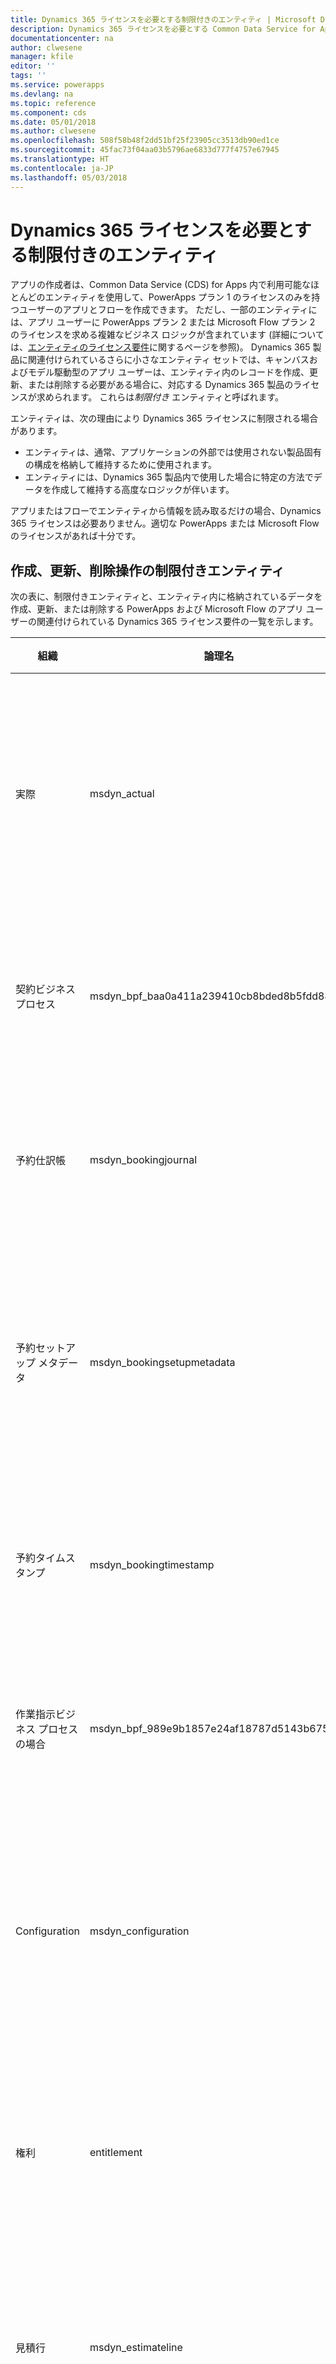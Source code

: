 ```yaml
---
title: Dynamics 365 ライセンスを必要とする制限付きのエンティティ | Microsoft Docs
description: Dynamics 365 ライセンスを必要とする Common Data Service for Apps の制限付きエンティティのリストです。
documentationcenter: na
author: clwesene
manager: kfile
editor: ''
tags: ''
ms.service: powerapps
ms.devlang: na
ms.topic: reference
ms.component: cds
ms.date: 05/01/2018
ms.author: clwesene
ms.openlocfilehash: 508f58b48f2dd51bf25f23905cc3513db90ed1ce
ms.sourcegitcommit: 45fac73f04aa03b5796ae6833d777f4757e67945
ms.translationtype: HT
ms.contentlocale: ja-JP
ms.lasthandoff: 05/03/2018
---
```

# <a name="restricted-entities-requiring-dynamics-365-licenses"></a>Dynamics 365 ライセンスを必要とする制限付きのエンティティ
アプリの作成者は、Common Data Service (CDS) for Apps 内で利用可能なほとんどのエンティティを使用して、PowerApps プラン 1 のライセンスのみを持つユーザーのアプリとフローを作成できます。 ただし、一部のエンティティには、アプリ ユーザーに PowerApps プラン 2 または Microsoft Flow プラン 2 のライセンスを求める複雑なビジネス ロジックが含まれています (詳細については、[エンティティのライセンス要件](data-platform-entity-licenses.md)に関するページを参照)。 Dynamics 365 製品に関連付けられているさらに小さなエンティティ セットでは、キャンバスおよびモデル駆動型のアプリ ユーザーは、エンティティ内のレコードを作成、更新、または削除する必要がある場合に、対応する Dynamics 365 製品のライセンスが求められます。 これらは*制限付き* エンティティと呼ばれます。

エンティティは、次の理由により Dynamics 365 ライセンスに制限される場合があります。

* エンティティは、通常、アプリケーションの外部では使用されない製品固有の構成を格納して維持するために使用されます。
* エンティティには、Dynamics 365 製品内で使用した場合に特定の方法でデータを作成して維持する高度なロジックが伴います。

アプリまたはフローでエンティティから情報を読み取るだけの場合、Dynamics 365 ライセンスは必要ありません。適切な PowerApps または Microsoft Flow のライセンスがあれば十分です。 

## <a name="restricted-entities-for-create-update-and-delete-operations"></a>作成、更新、削除操作の制限付きエンティティ
次の表に、制限付きエンティティと、エンティティ内に格納されているデータを作成、更新、または削除する PowerApps および Microsoft Flow のアプリ ユーザーの関連付けられている Dynamics 365 ライセンス要件の一覧を示します。 

|組織  |論理名  |必要なライセンス  |
|---------|---------|---------|
実際 |msdyn_actual |Dynamics 365 for Field Service <br> **または** Dynamics 365 for Project Service Automation<br>**または** Dynamics 365 Customer Engagement プラン <br> **または** Dynamics 365 プラン
契約ビジネス プロセス |msdyn_bpf_baa0a411a239410cb8bded8b5fdd88e3 |Dynamics 365 for Field Service<br>**または** Dynamics 365 Customer Engagement プラン <br> **または** Dynamics 365 プラン
予約仕訳帳 | msdyn_bookingjournal|Dynamics 365 for Field Service<br>**または** Dynamics 365 Customer Engagement プラン <br> **または** Dynamics 365 プラン
予約セットアップ メタデータ | msdyn_bookingsetupmetadata|Dynamics 365 for Field Service <br> **または** Dynamics 365 for Project Service Automation<br>**または** Dynamics 365 Customer Engagement プラン <br> **または** Dynamics 365 プラン
予約タイムスタンプ | msdyn_bookingtimestamp|Dynamics 365 for Field Service<br>**または** Dynamics 365 Customer Engagement プラン <br> **または** Dynamics 365 プラン
作業指示ビジネス プロセスの場合 |msdyn_bpf_989e9b1857e24af18787d5143b67523b |Dynamics 365 for Field Service<br>**または** Dynamics 365 Customer Engagement プラン <br> **または** Dynamics 365 プラン
Configuration |msdyn_configuration |Dynamics 365 for Field Service <br> **または** Dynamics 365 for Project Service Automation<br>**または** Dynamics 365 Customer Engagement プラン <br> **または** Dynamics 365 プラン
権利 | entitlement | Dynamics 365 for Customer Service, Enterprise edition <br>**または** Dynamics 365 Customer Engagement プラン <br> **または** Dynamics 365 プラン
見積行|msdyn_estimateline|Dynamics 365 for Project Service Automation<br>**または** Dynamics 365 Customer Engagement プラン <br> **または** Dynamics 365 プラン
見積もり|msdyn_estimate |Dynamics 365 for Project Service Automation<br>**または** Dynamics 365 Customer Engagement プラン <br> **または** Dynamics 365 プラン
ファクト|msdyn_fact |Dynamics 365 for Project Service Automation<br>**または** Dynamics 365 Customer Engagement プラン <br> **または** Dynamics 365 プラン
フィールド サービス設定 |msdyn_fieldservicesetting |Dynamics 365 for Field Service<br>**または** Dynamics 365 Customer Engagement プラン <br> **または** Dynamics 365 プラン
フィールド サービス システム ジョブ |msdyn_fieldservicesystemjob |Dynamics 365 for Field Service<br>**または** Dynamics 365 Customer Engagement プラン <br> **または** Dynamics 365 プラン
目標 | goal | Dynamics 365 for Sales Professional、 <br>**または** Dynamics 365 for Sales, Enterprise edition、 <br>**または** Dynamics 365 Customer Engagement プラン <br> **または** Dynamics 365 プラン
インシデント | incident | Dynamics 365 for Customer Service, Enterprise edition <br>**または** Dynamics 365 Customer Engagement プラン <br> **または** Dynamics 365 プラン
在庫仕訳帳 |msdyn_inventoryjournal |Dynamics 365 for Field Service<br>**または** Dynamics 365 Customer Engagement プラン <br> **または** Dynamics 365 プラン
請求書プロセス |msdyn_bpf_d8f9dc7f099f44db9d641dd81fbd470d |Dynamics 365 for Project Service Automation<br>**または** Dynamics 365 Customer Engagement プラン <br> **または** Dynamics 365 プラン
旅行 | journey | Dynamics 365 for Marketing <br> **または** Dynamics 365 Customer Engagement プラン <br> **または** Dynamics 365 プラン
ナレッジ記事 | knowledgearticle | Dynamics 365 for Customer Service, Enterprise edition <br>**または** Dynamics 365 Customer Engagement プラン <br> **または** Dynamics 365 プラン
組織単位 |msdyn_organizationalunit |Dynamics 365 for Field Service <br> **または** Dynamics 365 for Project Service Automation<br>**または** Dynamics 365 Customer Engagement プラン <br> **または** Dynamics 365 プラン
製品の在庫 |msdyn_productinventory |Dynamics 365 for Field Service<br>**または** Dynamics 365 Customer Engagement プラン <br> **または** Dynamics 365 プラン
プロジェクト パラメーター|msdyn_projectparameter |Dynamics 365 for Project Service Automation<br>**または** Dynamics 365 Customer Engagement プラン <br> **または** Dynamics 365 プラン
プロジェクト ステージ| msdyn_bpf_665e73aa18c247d886bfc50499c73b82|Dynamics 365 for Project Service Automation<br>**または** Dynamics 365 Customer Engagement プラン <br> **または** Dynamics 365 プラン
プロジェクト タスクの依存関係|msdyn_projecttaskdependency |Dynamics 365 for Project Service Automation<br>**または** Dynamics 365 Customer Engagement プラン <br> **または** Dynamics 365 プラン
プロジェクト タスク|msdyn_projecttask |Dynamics 365 for Project Service Automation<br>**または** Dynamics 365 Customer Engagement プラン <br> **または** Dynamics 365 プラン
プロジェクト チーム メンバー|msdyn_projecteam |Dynamics 365 for Project Service Automation<br>**または** Dynamics 365 Customer Engagement プラン <br> **または** Dynamics 365 プラン
注文書ビジネス プロセス | msdyn_bpf_2c5fe86acc8b414b8322ae571000c799|Dynamics 365 for Field Service<br>**または** Dynamics 365 Customer Engagement プラン <br> **または** Dynamics 365 プラン
リソース割り当ての詳細 (非推奨)|msdyn_resourceassignmentdetail |Dynamics 365 for Project Service Automation<br>**または** Dynamics 365 Customer Engagement プラン <br> **または** Dynamics 365 プラン
リソースの割り当て|msdyn_resourceassignment |Dynamics 365 for Project Service Automation<br>**または** Dynamics 365 Customer Engagement プラン <br> **または** Dynamics 365 プラン
リソースの制限 (非推奨) |msdyn_workorderresourcerestriction | Dynamics 365 for Field Service<br>**または** Dynamics 365 Customer Engagement プラン <br> **または** Dynamics 365 プラン
ルーティング規則セット | routingrule | Dynamics 365 for Customer Service, Enterprise edition <br>**または** Dynamics 365 Customer Engagement プラン <br> **または** Dynamics 365 プラン
スケジュール ボードの設定 |msdyn_scheduleboardsetting |Dynamics 365 for Field Service <br> **または** Dynamics 365 for Project Service Automation<br>**または** Dynamics 365 Customer Engagement プラン <br> **または** Dynamics 365 プラン
スケジューリング パラメーター |msdyn_schedulingparameter |Dynamics 365 for Field Service <br> **または** Dynamics 365 for Project Service Automation<br>**または** Dynamics 365 Customer Engagement プラン <br> **または** Dynamics 365 プラン
SLA| sla | Dynamics 365 for Customer Service, Enterprise edition <br>**または** Dynamics 365 Customer Engagement プラン <br> **または** Dynamics 365 プラン
システム ユーザー スケジューラの設定 |msdyn_systemuserschedulersetting|Dynamics 365 for Field Service <br> **または** Dynamics 365 for Project Service Automation<br>**または** Dynamics 365 Customer Engagement プラン <br> **または** Dynamics 365 プラン
トランザクション接続|msdyn_transactionconnection |Dynamics 365 for Project Service Automation<br>**または** Dynamics 365 Customer Engagement プラン <br> **または** Dynamics 365 プラン
トランザクション発生元|msdyn_transactionorigin |Dynamics 365 for Project Service Automation<br>**または** Dynamics 365 Customer Engagement プラン <br> **または** Dynamics 365 プラン
トランザクションの種類|msdyn_transactiontype |Dynamics 365 for Project Service Automation<br>**または** Dynamics 365 Customer Engagement プラン <br> **または** Dynamics 365 プラン
一意の番号|msdyn_uniquenumber |Dynamics 365 for Field Service<br>**または** Dynamics 365 Customer Engagement プラン <br> **または** Dynamics 365 プラン
作業指示ビジネス プロセス |msdyn_bpf_d3d97bac8c294105840e99e37a9d1c39 |Dynamics 365 for Field Service<br>**または** Dynamics 365 Customer Engagement プラン <br> **または** Dynamics 365 プラン
作業指示の詳細生成キュー (非推奨)|msdyn_workorderdetailsgenerationqueue |Dynamics 365 for Field Service<br>**または** Dynamics 365 Customer Engagement プラン <br> **または** Dynamics 365 プラン

## <a name="licensing"></a>ライセンス
PowerApps および Dynamics 365 のライセンスの詳細については、「[ライセンスの概要](../../administrator/pricing-billing-skus.md)」ページを参照してください。

